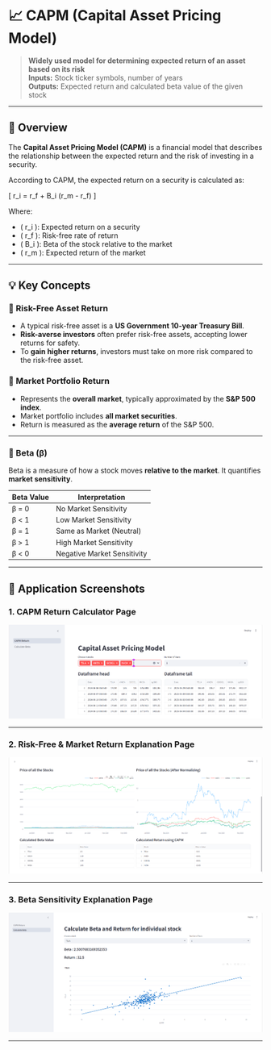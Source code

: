 # 📈 CAPM (Capital Asset Pricing Model)

> **Widely used model for determining expected return of an asset based on its risk**  
> **Inputs:** Stock ticker symbols, number of years  
> **Outputs:** Expected return and calculated beta value of the given stock

---

## 📘 Overview

The **Capital Asset Pricing Model (CAPM)** is a financial model that describes the relationship between the expected return and the risk of investing in a security.

According to CAPM, the expected return on a security is calculated as:

\[
r_i = r_f + B_i (r_m - r_f)
\]

Where:

- \( r_i \): Expected return on a security  
- \( r_f \): Risk-free rate of return  
- \( B_i \): Beta of the stock relative to the market  
- \( r_m \): Expected return of the market  

---

## 💡 Key Concepts

### 🔹 Risk-Free Asset Return

- A typical risk-free asset is a **US Government 10-year Treasury Bill**.
- **Risk-averse investors** often prefer risk-free assets, accepting lower returns for safety.
- To **gain higher returns**, investors must take on more risk compared to the risk-free asset.

### 🔹 Market Portfolio Return

- Represents the **overall market**, typically approximated by the **S&P 500 index**.
- Market portfolio includes **all market securities**.
- Return is measured as the **average return** of the S&P 500.

---

### 🔹 Beta (β)

Beta is a measure of how a stock moves **relative to the market**. It quantifies **market sensitivity**.

| Beta Value | Interpretation |
|------------|----------------|
| β = 0      | No Market Sensitivity |
| β < 1      | Low Market Sensitivity |
| β = 1      | Same as Market (Neutral) |
| β > 1      | High Market Sensitivity |
| β < 0      | Negative Market Sensitivity |

---

## 🧪 Application Screenshots

### 1. CAPM Return Calculator Page
![CAPM Page](images/capm1.png)

---

### 2. Risk-Free & Market Return Explanation Page
![Risk Free Return Page](images/capm2.png)

---

### 3. Beta Sensitivity Explanation Page
![Beta Page](images/capm3.png)

---
